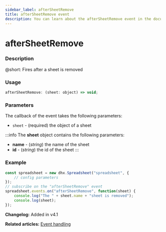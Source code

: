 ```yaml
---
sidebar_label: afterSheetRemove
title: afterSheetRemove event
description: You can learn about the afterSheetRemove event in the documentation of the DHTMLX JavaScript Spreadsheet library. Browse developer guides and API reference, try out code examples and live demos, and download a free 30-day evaluation version of DHTMLX Spreadsheet.
---
```


# afterSheetRemove

### Description

@short: Fires after a sheet is removed

### Usage

~~~jsx
afterSheetRemove: (sheet: object) => void;
~~~

### Parameters

The callback of the event takes the following parameters:

- `sheet` - (required) the object of a sheet

:::info
The **sheet** object contains the following parameters:

- **name** - (*string*) the name of the sheet
- **id** - (*string*) the id of the sheet
:::

### Example

~~~jsx {5-8}
const spreadsheet = new dhx.Spreadsheet("spreadsheet", {
    // config parameters
});
// subscribe on the "afterSheetRemove" event
spreadsheet.events.on("afterSheetRemove", function(sheet) {
    console.log("The " + sheet.name + "sheet is removed");
    console.log(sheet);
});
~~~

**Changelog:** Added in v4.1

**Related articles:** [Event handling](handling_events.md)